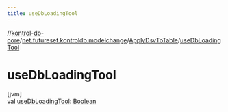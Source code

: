 ```yaml
---
title: useDbLoadingTool
---
```

//[kontrol-db-core](../../../index.html)/[net.futureset.kontroldb.modelchange](../index.html)/[ApplyDsvToTable](index.html)/[useDbLoadingTool](use-db-loading-tool.html)



# useDbLoadingTool



[jvm]\
val [useDbLoadingTool](use-db-loading-tool.html): [Boolean](https://kotlinlang.org/api/latest/jvm/stdlib/kotlin/-boolean/index.html)




